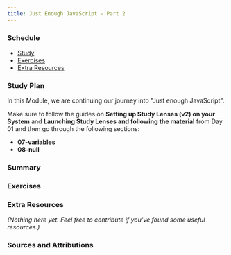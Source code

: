 ```yaml
---
title: Just Enough JavaScript - Part 2
---
```


### Schedule

  - [Study](#study-plan-NN)
  - [Exercises](#exercises-NN)
  - [Extra Resources](#extra-resources-NN)

### Study Plan

  In this Module, we are continuing our journey into "Just enough JavaScript".

  Make sure to follow the guides on **Setting up Study Lenses (v2) on your System** and **Launching Study Lenses and following the material** from Day 01 and then go through the following sections:

  - **07-variables**
  - **08-null**

### Summary

### Exercises

  <!-- WDX:META:PROGRESS:task=Explore the '07-variables' section of 'Just Enough JavaScript' -->

  <!-- WDX:META:PROGRESS:task=Explore the '08-null' section of 'Just Enough JavaScript' -->

### Extra Resources

  _(Nothing here yet. Feel free to contribute if you've found some useful resources.)_

### Sources and Attributions